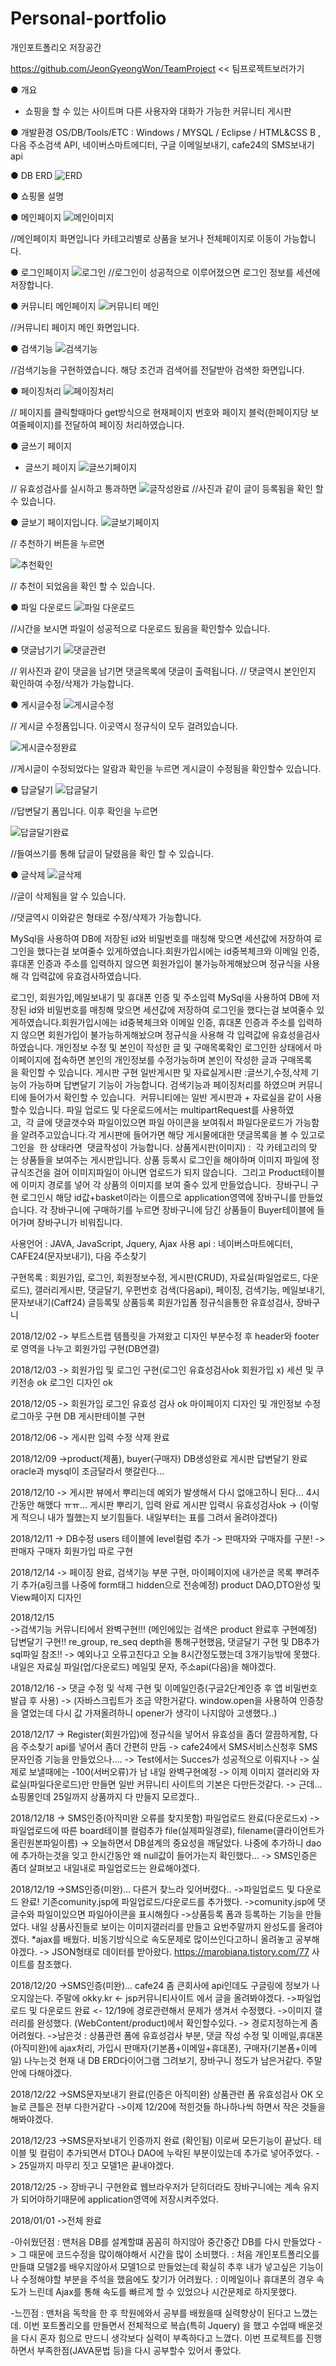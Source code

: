 # Personal-portfolio
개인포트폴리오 저장공간

https://github.com/JeonGyeongWon/TeamProject << 팀프로젝트보러가기



● 개요
- 쇼핑을 할 수 있는 사이트며 다른 사용자와 대화가 가능한 커뮤니티 게시판

● 개발환경 
OS/DB/Tools/ETC : Windows / MYSQL / Eclipse / HTML&CSS B , 
다음 주소검색 API, 네이버스마트에디터, 구글 이메일보내기, cafe24의 SMS보내기 api

● DB ERD 
![ERD](https://user-images.githubusercontent.com/45536211/52761430-ba27c500-3056-11e9-8da2-ac7d1f8fa530.png)

● 쇼핑몰 설명


● 메인페이지
![메인이미지](https://user-images.githubusercontent.com/45536211/52777052-4a313300-3086-11e9-8ce6-a4d575de3e18.jpg)

//메인페이지 화면입니다 카테고리별로 상품을 보거나 전체페이지로 이동이 가능합니다.

● 로그인페이지
![로그인](https://user-images.githubusercontent.com/45536211/52790946-26341880-30ab-11e9-87a3-7cace4f40cc1.jpg)
//로그인이 성공적으로 이루어졌으면 로그인 정보를 세션에 저장합니다.


● 커뮤니티 메인페이지
![커뮤니티 메인](https://user-images.githubusercontent.com/45536211/52778302-0b50ac80-3089-11e9-879d-c4f1f0b57ecf.jpg)

//커뮤니티 페이지 메인 화면입니다.

● 검색기능
![검색기능](https://user-images.githubusercontent.com/45536211/52778708-f88aa780-3089-11e9-92db-9cccbebc2b14.jpg)

//검색기능을 구현하였습니다. 해당 조건과 검색어를 전달받아 검색한 화면입니다.

● 페이징처리
![페이징처리](https://user-images.githubusercontent.com/45536211/52779016-a7c77e80-308a-11e9-991d-0d9d632994e8.jpg)

// 페이지를 클릭할때마다 get방식으로 현재페이지 번호와 페이지 블럭(한페이지당 보여줄페이지)를 전달하여 페이징 처리하였습니다.

● 글쓰기 페이지
- 글쓰기 페이지
![글쓰기페이지](https://user-images.githubusercontent.com/45536211/52780743-41dcf600-308e-11e9-94d5-2581f357b40b.jpg)

// 유효성검사를 실시하고 통과하면
![글작성완료](https://user-images.githubusercontent.com/45536211/52781100-13134f80-308f-11e9-8119-3a8f64eeb4e8.jpg)
//사진과 같이 글이 등록됨을 확인 할 수 있습니다.

● 글보기 페이지입니다.
![글보기페이지](https://user-images.githubusercontent.com/45536211/52781607-54582f00-3090-11e9-802e-538ed8efebba.jpg)

// 추천하기 버튼을 누르면

![추천확인](https://user-images.githubusercontent.com/45536211/52781844-ebbd8200-3090-11e9-8f1f-b8975741478b.jpg)

// 추천이 되었음을 확인 할 수 있습니다.

● 파일 다운로드
![파일 다운로드](https://user-images.githubusercontent.com/45536211/52783414-2a553b80-3095-11e9-99ea-2f867bca6779.jpg)

//시간을 보시면 파일이 성공적으로 다운로드 됬음을 확인할수 있습니다.

● 댓글남기기
![댓글관련](https://user-images.githubusercontent.com/45536211/52783606-c121f800-3095-11e9-9314-01b2bc23841a.jpg)

// 위사진과 같이 댓글을 남기면 댓글목록에 댓글이 출력됩니다.
// 댓글역시 본인인지 확인하여 수정/삭제가 가능합니다.

● 게시글수정
![게시글수정](https://user-images.githubusercontent.com/45536211/52783812-663cd080-3096-11e9-8423-88f250a23592.jpg)

// 게시글 수정폼입니다. 이곳역시 정규식이 모두 걸려있습니다.

![게시글수정완료](https://user-images.githubusercontent.com/45536211/52783890-b451d400-3096-11e9-93bd-be723ee58549.jpg)

//게시글이 수정되었다는 알람과 확인을 누르면 게시글이 수정됨을 확인할수 있습니다.

● 답글달기
![답글달기](https://user-images.githubusercontent.com/45536211/52784010-127eb700-3097-11e9-9882-e98d28df6e1c.jpg)

//답변달기 폼입니다. 이후 확인을 누르면 

![답글달기완료](https://user-images.githubusercontent.com/45536211/52784127-6ab5b900-3097-11e9-8df8-d043de73d517.jpg)

//들여쓰기를 통해 답글이 달렸음을 확인 할 수 있습니다.

● 글삭제
![글삭제](https://user-images.githubusercontent.com/45536211/52784232-c2542480-3097-11e9-9087-0cbb952dbc5a.jpg)

//글이 삭제됨을 알 수 있습니다.

//댓글역시 이와같은 형태로 수정/삭제가 가능합니다.




MySql을 사용하여 DB에 저장된 id와 비밀번호를 매칭해 맞으면 세션값에 저장하여 로그인을 했다는걸 보여줄수 있게하였습니다.회원가입시에는 id중복체크와 이메일 인증, 휴대폰 인증과 주소를 입력하지 않으면 회원가입이 불가능하게해놨으며 정규식을 사용해 각 입력값에 유효검사하였습니다.




로그인, 회원가입,메일보내기 및 휴대폰 인증 및 주소입력	MySql을 사용하여 DB에 저장된 id와 비밀번호를 매칭해 맞으면 세션값에 저장하여 로그인을 했다는걸 보여줄수 있게하였습니다.회원가입시에는 id중복체크와 이메일 인증, 휴대폰 인증과 주소를 입력하지 않으면 회원가입이 불가능하게해놨으며 정규식을 사용해 각 입력값에 유효성을검사하였습니다.
개인정보 수정 및 본인이 작성한 글 및 구매목록확인	로그인한 상태에서 마이페이지에 접속하면 본인의 개인정보를 수정가능하며 본인이 작성한 글과 구매목록을 확인할 수 있습니다.
게시판 구현	일반게시판 및 자료실게시판 :글쓰기,수정,삭제 기능이 가능하며 답변달기 기능이 가능합니다. 검색기능과 페이징처리를 하였으며 커뮤니티에 들어가서 확인할 수 있습니다.  커뮤니티에는 일반 게시판과 + 자료실을 같이 사용할수 있습니다. 파일 업로드 및 다운로드에서는 multipartRequest를 사용하였고,  각 글에 댓글갯수와 파일이있으면 파일 아이콘을 보여줘서 파일다운로드가 가능함을 알려주고있습니다.각 게시판에 들어가면 해당 게시물에대한 댓글목록을 볼 수 있고로그인을  한 상태라면  댓글작성이 가능합니다.
상품게시판(이미지) :  각 카테고리의 맞는 상품들을 보여주는 게시판입니다. 상품 등록시 로그인을 해야하며 이미지 파일에 정규식조건을 걸어 이미지파일이 아니면 업로드가 되지 않습니다.  그리고 Product테이블에 이미지 경로를 넣어 각 상품의 이미지를 보여 줄수 있게 만들었습니다. 
장바구니 구현	로그인시 해당 id값+basket이라는 이름으로 application영역에 장바구니를 만들었습니다. 각 장바구니에 구매하기를 누르면 장바구니에 담긴 상품들이 Buyer테이블에 들어가며 장바구니가 비워집니다.


사용언어 : JAVA, JavaScript, Jquery, Ajax
사용 api : 네이버스마트에디터, CAFE24(문자보내기), 다음 주소찾기 

구현목록 : 회원가입, 로그인, 회원정보수정, 게시판(CRUD), 자료실(파일업로드, 다운로드), 갤러리게시판, 댓글달기, 우편번호 검색(다음api), 페이징,
검색기능, 
메일보내기, 문자보내기(Caff24) 글등록및 상품등록 회원가입폼 정규식을통한 유효성검사, 장바구니

2018/12/02
-> 부트스트랩 템플릿을 가져왔고 디자인 부분수정 후 header와 footer로 영역을 나누고 회원가입 구현(DB연결)

2018/12/03
-> 회원가입 및 로그인 구현(로그인 유효성검사ok 회원가입 x) 세션 및 쿠키전송 ok 로그인 디자인 ok 

2018/12/05
-> 회원가입 로그인 유효성 검사 ok 마이페이지 디자인 및 개인정보 수정 로그아웃 구현 DB 게시판테이블 구현

2018/12/06
-> 게시판 입력 수정 삭제 완료 

2018/12/09 
->product(제품), buyer(구매자) DB생성완료 게시판 답변달기 완료 oracle과 mysql이 조금달라서 햇갈린다...

2018/12/10
-> 게시판 뷰에서 뿌리는데 예외가 발생해서 다시 없애고하니 된다... 4시간동안 해맸다 ㅠㅠ... 게시판 뿌리기, 입력 완료 게시판 입력시 유효성검사ok
-> (이렇게 적으니 내가 뭘했는지 보기힘들다. 내일부터는 표를 그려서 올려야겠다)

2018/12/11
-> DB수정 users 테이블에 level컬럼 추가 -> 판매자와 구매자를 구분! -> 판매자 구매자 회원가입 따로 구현

2018/12/14
-> 페이징 완료, 검색기능 부분 구현, 마이페이지에 내가쓴글 목록 뿌려주기 추가(a링크를 나중에 form태그 hidden으로 전송예정) product DAO,DTO완성
및 View페이지 디자인 

2018/12/15  
->검색기능 커뮤니티에서 완벽구현!!! (메인에있는 검색은 product 완료후 구현예정) 답변달기 구현!! re_group, re_seq depth을 통해구현했음,
댓글달기 구현 및 DB추가  sql파일 참조!! 
-> 예외나고 오류고친다고 오늘 8시간정도했는데 3개기능밖에 못했다. 내일은 자료실 파일(업/다운로드) 메일및 문자, 주소api(다음)을 해야겠다.

2018/12/16
->  댓글 수정 및 삭제 구현 및 이메일인증(구글2단계인증 후 앱 비밀번호 발급 후 사용) 
->  (자바스크립트가 조금 약한거같다. window.open을 사용하여 인증창을 열었는데 다시 값 가져올려하니 opener가 생각이 나지않아 고생했다..)

2018/12/17
-> Register(회원가입)에 정규식을 넣어서 유효성을 좀더 깔끔하게함, 다음 주소찾기 api를 넣어서 좀더 간편히 만듬
-> cafe24에서 SMS서비스신청후 SMS문자인증 기능을 만들었으나.... -> Test에서는 Succes가 성공적으로 이뤄지나
-> 실제로 보낼때에는 -100(서버오류)가 남 내일 완벽구현예정
-> 이제 이미지 갤러리와 자료실(파일다운로드)만 만들면 일반 커뮤니티 사이트의 기본은 다만든것같다.
-> 근데... 쇼핑몰인데 25일까지 상품까지 다 만들지 모르겠다..

2018/12/18
-> SMS인증(아직미완 오류를 찾지못함) 파일업로드 완료(다운로드x)
-> 파일업로드에 따른 board테이블 컬럼추가 file(실제파일경로), filename(클라이언트가올린원본파일이름) 
-> 오늘하면서 DB설계의 중요성을 깨달았다. 나중에 추가하니 dao에 추가하는것을 잊고 한시간동안 왜 null값이 들어가는지 확인했다...
-> SMS인증은 좀더 살펴보고 내일내로 파일업로드는 완료해야겠다.

2018/12/19
->SMS인증(미완)... 다른거 찾느라 잊어버렸다..
->파일업로드 및 다운로드 완료! 기존comunity.jsp에 파일업로드/다운로드를 추가했다.
->comunity.jsp에 댓글수와 파일이있으면 파일아이콘을 표시해줬다
->상품등록 폼과 등록하는 기능을 만들었다. 내일 상품사진들로 보이는 이미지갤러리를 만들고 요번주말까지 완성도를 올려야겠다.
*ajax를 배웠다. 비동기방식으로 속도문제로 많이쓰인다고하니 올려놓고 공부해야겠다.
-> JSON형태로 데이터를 받아왔다. https://marobiana.tistory.com/77 사이트를 참조했다.

2018/12/20
->SMS인증(미완)... cafe24 좀 큰회사에 api인데도 구글링에 정보가 나오지않는다. 주말에 okky.kr <- jsp커뮤니티사이트 에서 글을 올려봐야겠다.
->파일업로드 및 다운로드 완료 <- 12/19에 경로관련해서 문제가 생겨서 수정했다. 
->이미지 갤러리를 완성했다. (WebContent/product)에서 확인할수있다. -> 경로지정하는게 좀 어려웠다.
->남은것 : 상품관련 폼에 유효성검사 부분, 댓글 작성 수정 및 이메일,휴대폰(아직미완)에 ajax처리, 가입시 판매자(기본폼+이메일+휴대폰), 
구매자(기본폼+이메일) 나누는것 현재 내 DB ERD다이어그램 그려보기, 장바구니 정도가 남은거같다. 주말안에 다해야겠다.

2018/12/22
->SMS문자보내기 완료(인증은 아직미완) 상품관련 폼 유효성검사 OK 오늘로 큰틀은 전부 다한거같다
->이제 12/20에 적힌것들 하나하나씩 하면서 작은 것들을 해봐야겠다.

2018/12/23
->SMS문자보내기 인증까지 완료 (확인됨) 이로써 모든기능이 끝났다. 테이블 및 컬럼이 추가되면서 DTO나 DAO에 누락된 부분이있는데 추가로 넣어주었다.
-> 25일까지 마무리 짓고 모델1은 끝내야겠다.

2018/12/25
-> 장바구니 구현완료 웹브라우저가 닫히더라도 장바구니에는 계속 유지가 되어야하기때문에 application영역에 저장시켜주었다. 

2018/01/01
->전체 완료



-아쉬웠던점 : 맨처음 DB를 설계할떄 꼼꼼히 하지않아 중간중간 DB를 다시 만들었다 -> 그 때문에 코드수정을 많이해야해서 시간을 많이 소비했다.
           : 처음 개인포트폴리오를 만들떄 모델2를 배우지않아서 모델1으로 만들었는데 확실히 추후 내가 넣고싶은 기능이나 수정해야할 부분을 주석을 했음에도 찾기가 어려웠다.
           : 이메일이나 휴대폰의 경우 속도가 느린데 Ajax를 통해 속도를 빠르게 할 수 있었으나 시간문제로 하지못했다.

-느낀점     : 맨처음 독학을 한 후 학원에와서 공부를 배웠을때 실력향상이 된다고 느꼈는데. 이번 포트폴리오를 만들면서 전체적으로 복습(특히 Jquery)
            을 했고 수업때 배운것을 다시 혼자 힘으로 만드니 생각보다 실력이 부족하다고 느꼈다. 이번 프로젝트를 진행하면서 부족한점(JAVA문법 등)을
            다시 공부할수 있어서 좋았다.
            
          

